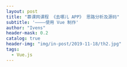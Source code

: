 ```yaml
---
layout: post
title: "慕课网课程 《去哪儿 APP》 思路分析及源码"
subtitle: '————使用 Vue 制作'
author: "Ivens"
header-mask: 0.2
catalog: true
header-img: "img/in-post/2019-11-18/th2.jpg"
tags:
  - Vue.js
---
```


